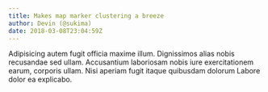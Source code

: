 ```yaml
---
title: Makes map marker clustering a breeze
author: Devin (@sukima)
date: 2018-03-08T23:04:59Z
---
```

Adipisicing autem fugit officia maxime illum. Dignissimos alias nobis
recusandae sed ullam. Accusantium laboriosam nobis iure exercitationem earum,
corporis ullam. Nisi aperiam fugit itaque quibusdam dolorum Labore dolor ea
explicabo.

